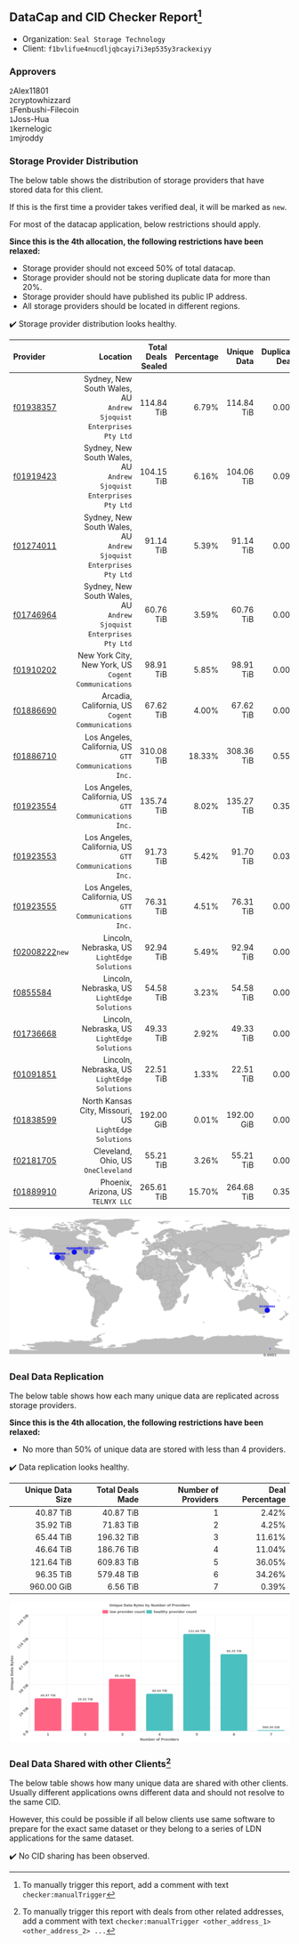 ## DataCap and CID Checker Report[^1]
 - Organization: `Seal Storage Technology`
 - Client: `f1bvlifue4nucdljqbcayi7i3ep535y3rackexiyy`
### Approvers
`2`Alex11801<br/>`2`cryptowhizzard<br/>`1`Fenbushi-Filecoin<br/>`1`Joss-Hua<br/>`1`kernelogic<br/>`1`mjroddy

### Storage Provider Distribution
The below table shows the distribution of storage providers that have stored data for this client.

If this is the first time a provider takes verified deal, it will be marked as `new`.

For most of the datacap application, below restrictions should apply.

**Since this is the 4th allocation, the following restrictions have been relaxed:**
 - Storage provider should not exceed 50% of total datacap.
 - Storage provider should not be storing duplicate data for more than 20%.
 - Storage provider should have published its public IP address.
 - All storage providers should be located in different regions.

✔️ Storage provider distribution looks healthy.

| Provider                                                    |                                                              Location | Total Deals Sealed | Percentage | Unique Data | Duplicate Deals |
| :---------------------------------------------------------- | --------------------------------------------------------------------: | -----------------: | ---------: | ----------: | --------------: |
| [f01938357](https://filfox.info/en/address/f01938357)       | Sydney, New South Wales, AU<br/>`Andrew Sjoquist Enterprises Pty Ltd` |         114.84 TiB |      6.79% |  114.84 TiB |           0.00% |
| [f01919423](https://filfox.info/en/address/f01919423)       | Sydney, New South Wales, AU<br/>`Andrew Sjoquist Enterprises Pty Ltd` |         104.15 TiB |      6.16% |  104.06 TiB |           0.09% |
| [f01274011](https://filfox.info/en/address/f01274011)       | Sydney, New South Wales, AU<br/>`Andrew Sjoquist Enterprises Pty Ltd` |          91.14 TiB |      5.39% |   91.14 TiB |           0.00% |
| [f01746964](https://filfox.info/en/address/f01746964)       | Sydney, New South Wales, AU<br/>`Andrew Sjoquist Enterprises Pty Ltd` |          60.76 TiB |      3.59% |   60.76 TiB |           0.00% |
| [f01910202](https://filfox.info/en/address/f01910202)       |               New York City, New York, US<br/>`Cogent Communications` |          98.91 TiB |      5.85% |   98.91 TiB |           0.00% |
| [f01886690](https://filfox.info/en/address/f01886690)       |                   Arcadia, California, US<br/>`Cogent Communications` |          67.62 TiB |      4.00% |   67.62 TiB |           0.00% |
| [f01886710](https://filfox.info/en/address/f01886710)       |             Los Angeles, California, US<br/>`GTT Communications Inc.` |         310.08 TiB |     18.33% |  308.36 TiB |           0.55% |
| [f01923554](https://filfox.info/en/address/f01923554)       |             Los Angeles, California, US<br/>`GTT Communications Inc.` |         135.74 TiB |      8.02% |  135.27 TiB |           0.35% |
| [f01923553](https://filfox.info/en/address/f01923553)       |             Los Angeles, California, US<br/>`GTT Communications Inc.` |          91.73 TiB |      5.42% |   91.70 TiB |           0.03% |
| [f01923555](https://filfox.info/en/address/f01923555)       |             Los Angeles, California, US<br/>`GTT Communications Inc.` |          76.31 TiB |      4.51% |   76.31 TiB |           0.00% |
| [f02008222](https://filfox.info/en/address/f02008222)`new`  |                       Lincoln, Nebraska, US<br/>`LightEdge Solutions` |          92.94 TiB |      5.49% |   92.94 TiB |           0.00% |
| [f0855584](https://filfox.info/en/address/f0855584)         |                       Lincoln, Nebraska, US<br/>`LightEdge Solutions` |          54.58 TiB |      3.23% |   54.58 TiB |           0.00% |
| [f01736668](https://filfox.info/en/address/f01736668)       |                       Lincoln, Nebraska, US<br/>`LightEdge Solutions` |          49.33 TiB |      2.92% |   49.33 TiB |           0.00% |
| [f01091851](https://filfox.info/en/address/f01091851)       |                       Lincoln, Nebraska, US<br/>`LightEdge Solutions` |          22.51 TiB |      1.33% |   22.51 TiB |           0.00% |
| [f01838599](https://filfox.info/en/address/f01838599)       |             North Kansas City, Missouri, US<br/>`LightEdge Solutions` |         192.00 GiB |      0.01% |  192.00 GiB |           0.00% |
| [f02181705](https://filfox.info/en/address/f02181705)       |                                Cleveland, Ohio, US<br/>`OneCleveland` |          55.21 TiB |      3.26% |   55.21 TiB |           0.00% |
| [f01889910](https://filfox.info/en/address/f01889910)       |                                 Phoenix, Arizona, US<br/>`TELNYX LLC` |         265.61 TiB |     15.70% |  264.68 TiB |           0.35% |

<img src="https://raw.githubusercontent.com/data-preservation-programs/filplus-checker-assets/main/filecoin-project/filecoin-plus-large-datasets/issues/1282/1689313455907.png"/>

### Deal Data Replication
The below table shows how each many unique data are replicated across storage providers.


**Since this is the 4th allocation, the following restrictions have been relaxed:**
- No more than 50% of unique data are stored with less than 4 providers.

✔️ Data replication looks healthy.

| Unique Data Size | Total Deals Made | Number of Providers | Deal Percentage |
| ---------------: | ---------------: | ------------------: | --------------: |
|        40.87 TiB |        40.87 TiB |                   1 |           2.42% |
|        35.92 TiB |        71.83 TiB |                   2 |           4.25% |
|        65.44 TiB |       196.32 TiB |                   3 |          11.61% |
|        46.64 TiB |       186.76 TiB |                   4 |          11.04% |
|       121.64 TiB |       609.83 TiB |                   5 |          36.05% |
|        96.35 TiB |       579.48 TiB |                   6 |          34.26% |
|       960.00 GiB |         6.56 TiB |                   7 |           0.39% |

<img src="https://raw.githubusercontent.com/data-preservation-programs/filplus-checker-assets/main/filecoin-project/filecoin-plus-large-datasets/issues/1282/1689313456986.png"/>

### Deal Data Shared with other Clients[^3]
The below table shows how many unique data are shared with other clients.
Usually different applications owns different data and should not resolve to the same CID.

However, this could be possible if all below clients use same software to prepare for the exact same dataset or they belong to a series of LDN applications for the same dataset.

✔️ No CID sharing has been observed.

[^1]: To manually trigger this report, add a comment with text `checker:manualTrigger`

[^2]: Deals from those addresses are combined into this report as they are specified with `checker:manualTrigger`

[^3]: To manually trigger this report with deals from other related addresses, add a comment with text `checker:manualTrigger <other_address_1> <other_address_2> ...`
